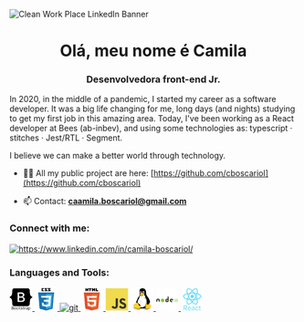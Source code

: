 ![Clean Work Place LinkedIn Banner](https://user-images.githubusercontent.com/74324194/140319709-80a9d74a-3df1-40b9-a25a-5df5b10bbde5.png)


<h1 align="center">Olá, meu nome é Camila</h1>
<h3 align="center">Desenvolvedora front-end Jr.</h3>

In 2020, in the middle of a pandemic, I started my career as a software developer.
It was a big life changing for me, long days (and nights) studying to get my first job in this amazing area.
Today, I've been working as a React developer at Bees (ab-inbev), and using some technologies as: typescript · stitches · Jest/RTL · Segment.

I believe we can make a better world through technology.

- 👨‍💻 All my public project are here: [https://github.com/cboscariol](https://github.com/cboscariol)

- 📫 Contact: **caamila.boscariol@gmail.com**

<h3 align="left">Connect with me:</h3>
<p align="left">
<a href="https://linkedin.com/in/camila-boscariol/" target="blank"><img align="center" src="https://raw.githubusercontent.com/rahuldkjain/github-profile-readme-generator/master/src/images/icons/Social/linked-in-alt.svg" alt="https://www.linkedin.com/in/camila-boscariol/" height="30" width="40" /></a>
</p>

<h3 align="left">Languages and Tools:</h3>
<p align="left"> <a href="https://getbootstrap.com" target="_blank"> <img src="https://raw.githubusercontent.com/devicons/devicon/master/icons/bootstrap/bootstrap-plain-wordmark.svg" alt="bootstrap" width="40" height="40"/> </a> <a href="https://www.w3schools.com/css/" target="_blank"> <img src="https://raw.githubusercontent.com/devicons/devicon/master/icons/css3/css3-original-wordmark.svg" alt="css3" width="40" height="40"/> </a> <a href="https://git-scm.com/" target="_blank"> <img src="https://www.vectorlogo.zone/logos/git-scm/git-scm-icon.svg" alt="git" width="40" height="40"/> </a> <a href="https://www.w3.org/html/" target="_blank"> <img src="https://raw.githubusercontent.com/devicons/devicon/master/icons/html5/html5-original-wordmark.svg" alt="html5" width="40" height="40"/> </a> <a href="https://developer.mozilla.org/en-US/docs/Web/JavaScript" target="_blank"> <img src="https://raw.githubusercontent.com/devicons/devicon/master/icons/javascript/javascript-original.svg" alt="javascript" width="40" height="40"/> </a> <a href="https://www.linux.org/" target="_blank"> <img src="https://raw.githubusercontent.com/devicons/devicon/master/icons/linux/linux-original.svg" alt="linux" width="40" height="40"/> </a> <a href="https://nodejs.org" target="_blank"> <img src="https://raw.githubusercontent.com/devicons/devicon/master/icons/nodejs/nodejs-original-wordmark.svg" alt="nodejs" width="40" height="40"/> </a> <a href="https://www.postgresql.org" target="_blank"> <img src="https://raw.githubusercontent.com/devicons/devicon/master/icons/react/react-original-wordmark.svg" alt="react" width="40" height="40"/> </a> </p>



